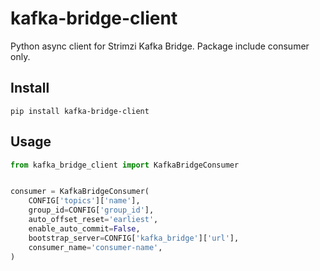 # kafka-bridge-client
Python async client for Strimzi Kafka Bridge. Package include consumer only.

## Install
```
pip install kafka-bridge-client
```

## Usage
```python
from kafka_bridge_client import KafkaBridgeConsumer


consumer = KafkaBridgeConsumer(
    CONFIG['topics']['name'],
    group_id=CONFIG['group_id'],
    auto_offset_reset='earliest',
    enable_auto_commit=False,
    bootstrap_server=CONFIG['kafka_bridge']['url'],
    consumer_name='consumer-name',
)
```

